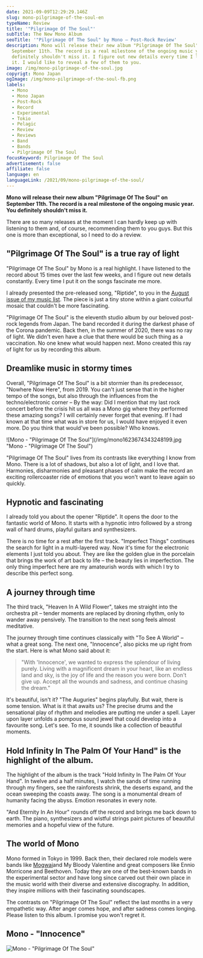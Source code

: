```yaml
---
date: 2021-09-09T12:29:29.146Z
slug: mono-pilgrimage-of-the-soul-en
typeName: Review
title: '"Pilgrimage Of The Soul"'
subTitle: The New Mono Album
seoTitle: '"Pilgrimage Of The Soul" by Mono – Post-Rock Review'
description: Mono will release their new album "Pilgrimage Of The Soul" on
  September 11th. The record is a real milestone of the ongoing music year. You
  definitely shouldn't miss it. I figure out new details every time I listen to
  it. I would like to reveal a few of them to you.
image: /img/mono-pilgrimage-of-the-soul.jpg
copyrigt: Mono Japan
ogImage: /img/mono-pilgrimage-of-the-soul-fb.png
labels:
  - Mono
  - Mono Japan
  - Post-Rock
  - Record
  - Experimental
  - Tokio
  - Pelagic
  - Review
  - Reviews
  - Band
  - Bands
  - Pilgrimage Of The Soul
focusKeyword: Pilgrimage Of The Soul
advertisement: false
affiliate: false
language: en
languageLink: /2021/09/mono-pilgrimage-of-the-soul/
---
```

**Mono will release their new album "Pilgrimage Of The Soul" on September 11th. The record is a real milestone of the ongoing music year. You definitely shouldn't miss it.**

There are so many releases at the moment I can hardly keep up with listening to them and, of course, recommending them to you guys. But this one is more than exceptional, so I need to do a review.

## "Pilgrimage Of The Soul" is a true ray of light

"Pilgrimage Of The Soul" by Mono is a real highlight. I have listened to the record about 15 times over the last few weeks, and I figure out new details constantly. Every time I put it on the songs fascinate me more.

I already presented the pre-released song, "Riptide", to you in the [August issue of my music list](LINK!).  The piece is just a tiny stone within a giant colourful mosaic that couldn't be more fascinating.

"Pilgrimage Of The Soul" is the eleventh studio album by our beloved post-rock legends from Japan. The band recorded it during the darkest phase of the Corona pandemic. Back then, in the summer of 2020, there was no ray of light. We didn't even have a clue that there would be such thing as a vaccination. No one knew what would happen next. Mono created this ray of light for us by recording this album.

## Dreamlike music in stormy times

Overall, "Pilgrimage Of The Soul" is a bit stormier than its predecessor, "Nowhere Now Here", from 2019. You can't just sense that in the higher tempo of the songs, but also through the influences from the techno/electronic corner – By the way: Did I mention that my last rock concert before the crisis hit us all was a Mono gig where they performed these amazing songs? I will certainly never forget that evening. If I had known at that time what was in store for us, I would have enjoyed it even more. Do you think that would've been possible? Who knows.

![Mono - "Pilgrimage Of The Soul"](/img/mono1623674343248199.jpg "Mono - \"Pilgrimage Of The Soul\")

"Pilgrimage Of The Soul" lives from its contrasts like everything I know from Mono. There is a lot of shadows, but also a lot of light, and I love that. Harmonies, disharmonies and pleasant phases of calm make the record an exciting rollercoaster ride of emotions that you won't want to leave again so quickly.

## Hypnotic and fascinating

I already told you about the opener "Riptide". It opens the door to the fantastic world of Mono. It starts with a hypnotic intro followed by a strong wall of hard drums, playful guitars and synthesizers. 

There is no time for a rest after the first track. "Imperfect Things" continues the search for light in a multi-layered way. Now it's time for the electronic elements I just told you about. They are like the golden glue in the porcelain that brings the work of art back to life – the beauty lies in imperfection. The only thing imperfect here are my amateurish words with which I try to describe this perfect song.

## A journey through time

The third track, "Heaven In A Wild Flower", takes me straight into the orchestra pit – tender moments are replaced by droning rhythm, only to wander away pensively. The transition to the next song feels almost meditative.

The journey through time continues classically with "To See A World" – what a great song. The next one, "Innocence", also picks me up right from the start. Here is what Mono said about it:

> "With 'Innocence', we wanted to express the splendour of living purely. Living with a magnificent dream in your heart, like an endless land and sky, is the joy of life and the reason you were born. Don't give up. Accept all the wounds and sadness, and continue chasing the dream."

It's beautiful, isn't it? "The Auguries" begins playfully. But wait, there is some tension. What is it that awaits us? The precise drums and the sensational play of rhythm and melodies are putting me under a spell. Layer upon layer unfolds a pompous sound jewel that could develop into a favourite song. Let's see. To me, it sounds like a collection of beautiful moments.

## Hold Infinity In The Palm Of Your Hand" is the highlight of the album.

The highlight of the album is the track "Hold Infinity In The Palm Of Your Hand". In twelve and a half minutes, I watch the sands of time running through my fingers, see the rainforests shrink, the deserts expand, and the ocean sweeping the coasts away. The song is a monumental dream of humanity facing the abyss. Emotion resonates in every note.

"And Eternity In An Hour" rounds off the record and brings me back down to earth. The piano, synthesizers and wistful strings paint pictures of beautiful memories and a hopeful view of the future.

## The world of Mono

Mono formed in Tokyo in 1999. Back then, their declared role models were bands like [Mogwai](LINK!)and My Bloody Valentine and great composers like Ennio Morricone and Beethoven. Today they are one of the best-known bands in the experimental sector and have long since carved out their own place in the music world with their diverse and extensive discography. In addition, they inspire millions with their fascinating soundscapes.

The contrasts on "Pilgrimage Of The Soul" reflect the last months in a very empathetic way. After anger comes hope, and after sadness comes longing. Please listen to this album. I promise you won't regret it.

## Mono - "Innocence"

<YouTube id="dRi1gjWk0fc" />

![Mono - "Pilgrimage Of The Soul"](/img/pilgrimage-of-the-soul-mono.jpg "Mono - \"Pilgrimage Of The Soul\" | large")